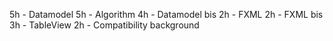 5h - Datamodel
5h - Algorithm
4h - Datamodel bis
2h - FXML
2h - FXML bis
3h - TableView
2h - Compatibility background
